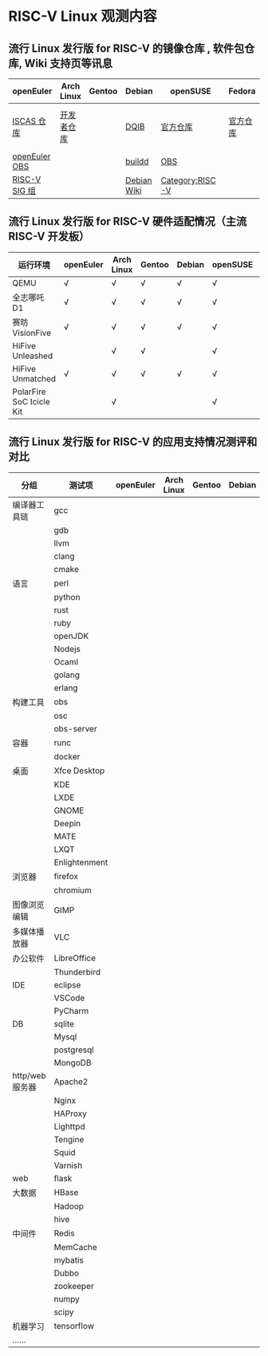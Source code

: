 # RISC-V Linux 观测内容

## 流行 Linux 发行版 for RISC-V 的镜像仓库 , 软件包仓库, Wiki 支持页等讯息

| openEuler               | Arch Linux           | Gentoo | Debian | openSUSE | Fedora             | Ubuntu | FreeBSD             | Deepin | Anolis | openKylin   |
| ----------------------- | -------------------- | ------ | ------ | -------- | ------------------ | ------ | ------------------- | ------ | ------ | ----------- |
| [ISCAS 仓库][oeRepo] | [开发者仓库][archrv] |   | [DQIB][debImage] | [官方仓库][suseImage] | [官方仓库][fedora] | [Server 22.04.1][ubuntuImage], 另见 Wiki 页 | [官方仓库][freebsd] |        |        | [官方仓库][openkylin] |
| [openEuler OBS][oeOBS] |  |  | [buildd][debBuildD] | [OBS][suseOBS] |  |  |
| [RISC-V SIG 组][oerv] |  |  | [Debian Wiki][DebWiki] | [Category:RISC-V][susewiki] |  | [Wiki 页][UbuntuWiki] |  |  |  | |

[oeRepo]: https://mirror.iscas.ac.cn/openeuler-sig-riscv/openEuler-RISC-V/
[archrv]: https://archriscv.felixc.at/
[suseimage]: https://download.opensuse.org/ports/riscv/tumbleweed/images/
[fedora]: https://fedorapeople.org/groups/risc-v/disk-images/
[ubuntuImage]: https://cdimage.ubuntu.com/releases/22.04.1/release/
[debImage]: https://gitlab.com/api/v4/projects/giomasce%2Fdqib/jobs/artifacts/master/download?job=convert_riscv64-virt
[freebsd]: http://pkgmir.geo.freebsd.org/FreeBSD:14:riscv64/
[openkylin]: http://archive.build.openkylin.top/openkylin

[oeOBS]: https://build.openeuler.org/project/show/openEuler:Mainline:RISC-V
[debBuildD]: https://buildd.debian.org/status/architecture.php?suite=unstable&a=riscv64&priority=
[suseOBS]: https://build.opensuse.org/project/show/openSUSE:Factory:RISCV

[oerv]: https://gitee.com/openEuler/RISC-V
[suseWiki]: https://en.opensuse.org/Category:RISC-V
[DebWiki]: https://wiki.debian.org/RISC-V
[UbuntuWiki]: https://wiki.ubuntu.com/RISC-V


## 流行 Linux 发行版 for RISC-V 硬件适配情况（主流 RISC-V 开发板）

| 运行环境                 | openEuler | Arch Linux | Gentoo | Debian | openSUSE | Fedora | Ubuntu | FreeBSD | Deepin | Anolis | openKylin |
| ------------------------ | --------- | ---------- | ------ | ------ | -------- | ------ | ------ | ------- | ------ | ------ | --------- |
| QEMU                     | √         | √          | √      | √      | √        | √      | √      | √       |        | √      |           |
| 全志哪吒 D1              | √         | √          | √      | √      | √        | √      |  √     |         |        | √      |           |
| 赛昉 VisionFive          | √         | √          | √      | √      | √        | √      | √      |         |        |        | √         |
| HiFive Unleashed         |           | √          | √      |        | √        |        |        |         |        |        |           |
| HiFive Unmatched         | √         | √          | √      | √      | √        | √      | √      |         |        |        | √         |
| PolarFire SoC Icicle Kit |           | √          |        |        | √        | √      |        |         |        |        |           |


## 流行 Linux 发行版 for RISC-V 的应用支持情况测评和对比

| 分组            | 测试项        | openEuler | Arch Linux | Gentoo | Debian | openSUSE | Fedora | Ubuntu | FreeBSD | Deepin | Anolis | openKylin |
| --------------- | ------------- | --------- | ---------- | ------ | ------ | -------- | ------ | ------ | ------- | ------ | ------ | --------- |
| 编译器工具链    | gcc           |           |            |        |        |          |        |        |         |        |        |           |
|                 | gdb           |           |            |        |        |          |        |        |         |        |        |           |
|                 | llvm          |           |            |        |        |          |        |        |         |        |        |           |
|                 | clang         |           |            |        |        |          |        |        |         |        |        |           |
|                 | cmake         |           |            |        |        |          |        |        |         |        |        |           |
| 语言            | perl          |           |            |        |        |          |        |        |         |        |        |           |
|                 | python        |           |            |        |        |          |        |        |         |        |        |           |
|                 | rust          |           |            |        |        |          |        |        |         |        |        |           |
|                 | ruby          |           |            |        |        |          |        |        |         |        |        |           |
|                 | openJDK       |           |            |        |        |          |        |        |         |        |        |           |
|                 | Nodejs        |           |            |        |        |          |        |        |         |        |        |           |
|                 | Ocaml         |           |            |        |        |          |        |        |         |        |        |           |
|                 | golang        |           |            |        |        |          |        |        |         |        |        |           |
|                 | erlang        |           |            |        |        |          |        |        |         |        |        |           |
| 构建工具        | obs           |           |            |        |        |          |        |        |         |        |        |           |
|                 | osc           |           |            |        |        |          |        |        |         |        |        |           |
|                 | obs-server    |           |            |        |        |          |        |        |         |        |        |           |
| 容器            | runc          |           |            |        |        |          |        |        |         |        |        |           |
|                 | docker        |           |            |        |        |          |        |        |         |        |        |           |
| 桌面            | Xfce Desktop  |           |            |        |        |          |        |        |         |        |        |           |
|                 | KDE           |           |            |        |        |          |        |        |         |        |        |           |
|                 | LXDE          |           |            |        |        |          |        |        |         |        |        |           |
|                 | GNOME         |           |            |        |        |          |        |        |         |        |        |           |
|                 | Deepin        |           |            |        |        |          |        |        |         |        |        |           |
|                 | MATE          |           |            |        |        |          |        |        |         |        |        |           |
|                 | LXQT          |           |            |        |        |          |        |        |         |        |        |           |
|                 | Enlightenment |           |            |        |        |          |        |        |         |        |        |           |
| 浏览器          | firefox       |           |            |        |        |          |        |        |         |        |        |           |
|                 | chromium      |           |            |        |        |          |        |        |         |        |        |           |
| 图像浏览编辑    | GIMP          |           |            |        |        |          |        |        |         |        |        |           |
| 多媒体播放器    | VLC           |           |            |        |        |          |        |        |         |        |        |           |
| 办公软件        | LibreOffice   |           |            |        |        |          |        |        |         |        |        |           |
|                 | Thunderbird   |           |            |        |        |          |        |        |         |        |        |           |
| IDE             | eclipse       |           |            |        |        |          |        |        |         |        |        |           |
|                 | VSCode        |           |            |        |        |          |        |        |         |        |        |           |
|                 | PyCharm       |           |            |        |        |          |        |        |         |        |        |           |
| DB              | sqlite        |           |            |        |        |          |        |        |         |        |        |           |
|                 | Mysql         |           |            |        |        |          |        |        |         |        |        |           |
|                 | postgresql    |           |            |        |        |          |        |        |         |        |        |           |
|                 | MongoDB       |           |            |        |        |          |        |        |         |        |        |           |
| http/web 服务器 | Apache2       |           |            |        |        |          |        |        |         |        |        |           |
|                 | Nginx         |           |            |        |        |          |        |        |         |        |        |           |
|                 | HAProxy       |           |            |        |        |          |        |        |         |        |        |           |
|                 | Lighttpd      |           |            |        |        |          |        |        |         |        |        |           |
|                 | Tengine       |           |            |        |        |          |        |        |         |        |        |           |
|                 | Squid         |           |            |        |        |          |        |        |         |        |        |           |
|                 | Varnish       |           |            |        |        |          |        |        |         |        |        |           |
| web             | flask         |           |            |        |        |          |        |        |         |        |        |           |
| 大数据          | HBase         |           |            |        |        |          |        |        |         |        |        |           |
|                 | Hadoop        |           |            |        |        |          |        |        |         |        |        |           |
|                 | hive          |           |            |        |        |          |        |        |         |        |        |           |
| 中间件          | Redis         |           |            |        |        |          |        |        |         |        |        |           |
|                 | MemCache      |           |            |        |        |          |        |        |         |        |        |           |
|                 | mybatis       |           |            |        |        |          |        |        |         |        |        |           |
|                 | Dubbo         |           |            |        |        |          |        |        |         |        |        |           |
|                 | zookeeper     |           |            |        |        |          |        |        |         |        |        |           |
|                 | numpy         |           |            |        |        |          |        |        |         |        |        |           |
|                 | scipy         |           |            |        |        |          |        |        |         |        |        |           |
| 机器学习        | tensorflow    |           |            |        |        |          |        |        |         |        |        |           |
| ……              |               |           |            |        |        |          |        |        |         |        |        |           |
